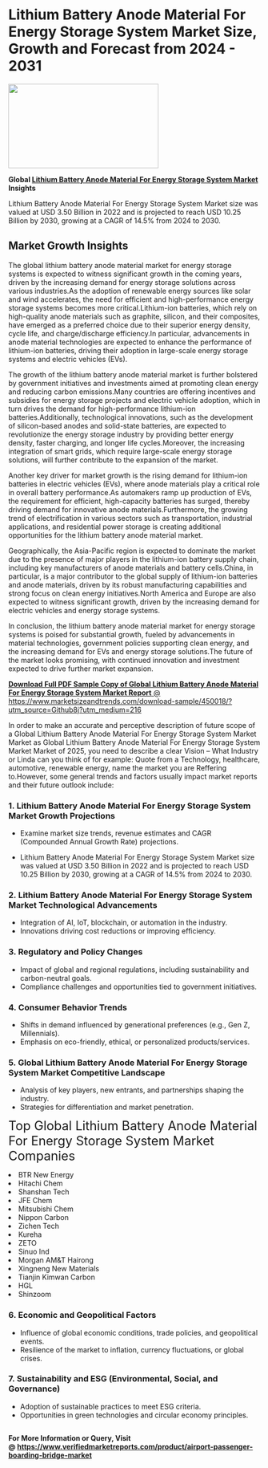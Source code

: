 <H1>Lithium Battery Anode Material For Energy Storage System Market Size, Growth and Forecast from 2024 - 2031</H1><img class="aligncenter size-medium wp-image-584254" src="https://thirdeyenews.in/wp-content/uploads/2024/09/Global-Market-Research-300x168.jpeg" alt="" width="300" height="168" /><p><strong>Global&nbsp;<a href="https://www.marketsizeandtrends.com/download-sample/450018/?utm_source=Github8j?utm_medium=216">Lithium Battery Anode Material For Energy Storage System Market</a> Insights</strong></p><p>Lithium Battery Anode Material For Energy Storage System Market size was valued at USD 3.50 Billion in 2022 and is projected to reach USD 10.25 Billion by 2030, growing at a CAGR of 14.5% from 2024 to 2030.</p><p><h2>Market Growth Insights</h2> <p>The global lithium battery anode material market for energy storage systems is expected to witness significant growth in the coming years, driven by the increasing demand for energy storage solutions across various industries.As the adoption of renewable energy sources like solar and wind accelerates, the need for efficient and high-performance energy storage systems becomes more critical.Lithium-ion batteries, which rely on high-quality anode materials such as graphite, silicon, and their composites, have emerged as a preferred choice due to their superior energy density, cycle life, and charge/discharge efficiency.In particular, advancements in anode material technologies are expected to enhance the performance of lithium-ion batteries, driving their adoption in large-scale energy storage systems and electric vehicles (EVs).</p> <p><a href="#"></a></p> <p>The growth of the lithium battery anode material market is further bolstered by government initiatives and investments aimed at promoting clean energy and reducing carbon emissions.Many countries are offering incentives and subsidies for energy storage projects and electric vehicle adoption, which in turn drives the demand for high-performance lithium-ion batteries.Additionally, technological innovations, such as the development of silicon-based anodes and solid-state batteries, are expected to revolutionize the energy storage industry by providing better energy density, faster charging, and longer life cycles.Moreover, the increasing integration of smart grids, which require large-scale energy storage solutions, will further contribute to the expansion of the market.</p> <p>Another key driver for market growth is the rising demand for lithium-ion batteries in electric vehicles (EVs), where anode materials play a critical role in overall battery performance.As automakers ramp up production of EVs, the requirement for efficient, high-capacity batteries has surged, thereby driving demand for innovative anode materials.Furthermore, the growing trend of electrification in various sectors such as transportation, industrial applications, and residential power storage is creating additional opportunities for the lithium battery anode material market.</p> <p>Geographically, the Asia-Pacific region is expected to dominate the market due to the presence of major players in the lithium-ion battery supply chain, including key manufacturers of anode materials and battery cells.China, in particular, is a major contributor to the global supply of lithium-ion batteries and anode materials, driven by its robust manufacturing capabilities and strong focus on clean energy initiatives.North America and Europe are also expected to witness significant growth, driven by the increasing demand for electric vehicles and energy storage systems.</p> <p>In conclusion, the lithium battery anode material market for energy storage systems is poised for substantial growth, fueled by advancements in material technologies, government policies supporting clean energy, and the increasing demand for EVs and energy storage solutions.The future of the market looks promising, with continued innovation and investment expected to drive further market expansion.</p> <p><a href="#"></p><p><span class=""><strong>Download Full PDF Sample Copy of Global Lithium Battery Anode Material For Energy Storage System Market Report</strong> @ <a href="https://www.marketsizeandtrends.com/download-sample/450018/?utm_source=Github8j?utm_medium=216" target="_blank">https://www.marketsizeandtrends.com/download-sample/450018/?utm_source=Github8j?utm_medium=216</a></span></p><p>In order to make an accurate and perceptive description of future scope of a Global&nbsp;Lithium Battery Anode Material For Energy Storage System Market Market as Global&nbsp;Lithium Battery Anode Material For Energy Storage System Market Market of 2025, you need to describe a clear Vision &ndash; What Industry or Linda can you think of for example: Quote from a Technology, healthcare, automotive, renewable energy, name the market you are Reffering to.However, some general trends and factors usually impact market reports and their future outlook include:</p><h3>1.&nbsp;<strong>Lithium Battery Anode Material For Energy Storage System Market Growth Projections</strong></h3><ul><li>Examine market size trends, revenue estimates and CAGR (Compounded Annual Growth Rate) projections.</li><li><p>Lithium Battery Anode Material For Energy Storage System Market size was valued at USD 3.50 Billion in 2022 and is projected to reach USD 10.25 Billion by 2030, growing at a CAGR of 14.5% from 2024 to 2030.</p></li></ul><h3>2.&nbsp;<strong>Lithium Battery Anode Material For Energy Storage System Market Technological Advancements</strong></h3><ul><li>Integration of AI, IoT, blockchain, or automation in the industry.</li><li>Innovations driving cost reductions or improving efficiency.</li></ul><h3>3.&nbsp;<strong>Regulatory and Policy Changes</strong></h3><ul><li>Impact of global and regional regulations, including sustainability and carbon-neutral goals.</li><li>Compliance challenges and opportunities tied to government initiatives.</li></ul><h3>4.&nbsp;<strong>Consumer Behavior Trends</strong></h3><ul><li>Shifts in demand influenced by generational preferences (e.g., Gen Z, Millennials).</li><li>Emphasis on eco-friendly, ethical, or personalized products/services.</li></ul><h3>5.&nbsp;<strong>Global Lithium Battery Anode Material For Energy Storage System Market Competitive Landscape</strong></h3><ul><li>Analysis of key players, new entrants, and partnerships shaping the industry.</li><li>Strategies for differentiation and market penetration.</li></ul><p data-pm-slice="1 1 []"><span style="color: inherit; font-family: inherit; font-size: 25px;">Top Global Lithium Battery Anode Material For Energy Storage System Market Companies</span></p><div class="" data-test-id=""><p><li>BTR New Energy</li><li> Hitachi Chem</li><li> Shanshan Tech</li><li> JFE Chem</li><li> Mitsubishi Chem</li><li> Nippon Carbon</li><li> Zichen Tech</li><li> Kureha</li><li> ZETO</li><li> Sinuo Ind</li><li> Morgan AM&T Hairong</li><li> Xingneng New Materials</li><li> Tianjin Kimwan Carbon</li><li> HGL</li><li> Shinzoom</li></p></div><h3>6.&nbsp;<strong>Economic and Geopolitical Factors</strong></h3><ul><li>Influence of global economic conditions, trade policies, and geopolitical events.</li><li>Resilience of the market to inflation, currency fluctuations, or global crises.</li></ul><h3>7.&nbsp;<strong>Sustainability and ESG (Environmental, Social, and Governance)</strong></h3><ul><li>Adoption of sustainable practices to meet ESG criteria.</li><li>Opportunities in green technologies and circular economy principles.</li></ul><h2><strong style="font-size: 14px;">For More Information or Query, Visit @&nbsp;</strong><a style="background-color: #ffffff; font-size: 14px;" href="https://www.marketsizeandtrends.com/report/lithium-battery-anode-material-for-energy-storage-system-market/" target="_blank">https://www.verifiedmarketreports.com/product/airport-passenger-boarding-bridge-market</a></h2>